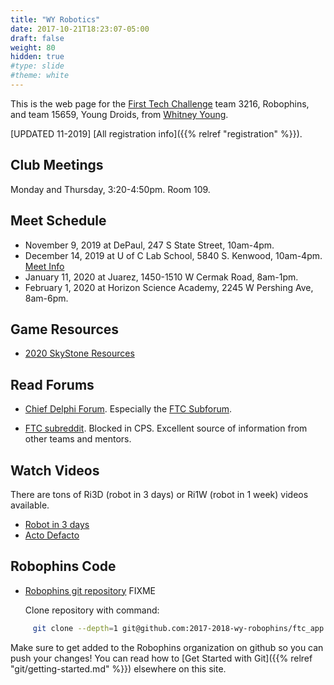 ```yaml
---
title: "WY Robotics"
date: 2017-10-21T18:23:07-05:00
draft: false
weight: 80
hidden: true
#type: slide
#theme: white
---
```


This is the web page for the [First Tech
Challenge](https://www.firstinspires.org/robotics/ftc) team 3216,
Robophins, and team 15659, Young Droids, from [Whitney Young](http://wyoung.org/).

[UPDATED 11-2019] [All registration info]({{% relref "registration" %}}).

## Club Meetings

Monday and Thursday, 3:20-4:50pm. Room 109.

## Meet Schedule
    
* November 9, 2019 at DePaul, 247 S State Street, 10am-4pm.
* December 14, 2019 at U of C Lab School, 5840 S. Kenwood,
  10am-4pm. [Meet Info](https://docs.google.com/document/d/1YtxHLqVdGZKBEm1mxWnZ6-6baibl_-8HH7RqHt4B55I/edit?usp=sharing)
* January 11, 2020 at Juarez, 1450-1510 W Cermak Road, 8am-1pm.
* February 1, 2020 at Horizon Science Academy, 2245 W Pershing Ave, 8am-6pm.

## Game Resources

* [2020 SkyStone Resources](https://www.firstinspires.org/resource-library/ftc/game-and-season-info)

## Read Forums 
    
* [Chief Delphi Forum](https://www.chiefdelphi.com/forums/index.php). Especially the [FTC Subforum](https://www.chiefdelphi.com/forums/forumdisplay.php?f=146).

* [FTC subreddit](https://www.reddit.com/r/FTC/). Blocked in CPS. Excellent source of information from other teams and mentors.

## Watch Videos

There are tons of Ri3D (robot in 3 days) or Ri1W (robot in 1 week) videos available.

* [Robot in 3 days](https://www.youtube.com/user/robotin3days)
* [Acto Defacto](https://www.youtube.com/watch?v=w384EpOfDL4)

## Robophins Code

* [Robophins git repository](https://github.com/2017-2018-wy-robophins/ftc_app) FIXME

    Clone repository with command:
```bash
     git clone --depth=1 git@github.com:2017-2018-wy-robophins/ftc_app.git
```

Make sure to get added to the Robophins organization on github so you can push your changes! You can read how to [Get Started with Git]({{% relref "git/getting-started.md" %}}) elsewhere on this site.

